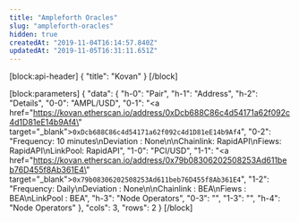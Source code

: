 ```yaml
---
title: "Ampleforth Oracles"
slug: "ampleforth-oracles"
hidden: true
createdAt: "2019-11-04T16:14:57.840Z"
updatedAt: "2019-11-05T16:31:11.651Z"
---
```

[block:api-header]
{
  "title": "Kovan"
}
[/block]

[block:parameters]
{
  "data": {
    "h-0": "Pair",
    "h-1": "Address",
    "h-2": "Details",
    "0-0": "AMPL/USD",
    "0-1": "<a href=\"https://kovan.etherscan.io/address/0xDcb688C86c4d54171a62f092c4d1D81eE14b9Af4\" target=\"_blank\">`0xDcb688C86c4d54171a62f092c4d1D81eE14b9Af4`</a>",
    "0-2": "Frequency: 10 minutes\nDeviation : None\n\nChainlink: RapidAPI\nFiews: RapidAPI\nLinkPool: RapidAPI",
    "1-0": "PCI/USD",
    "1-1": "<a href=\"https://kovan.etherscan.io/address/0x79b08306202508253Ad611beb76D455f8Ab361E4\" target=\"_blank\">`0x79b08306202508253Ad611beb76D455f8Ab361E4`</a>",
    "1-2": "Frequency: Daily\nDeviation : None\n\nChainlink : BEA\nFiews : BEA\nLinkPool : BEA",
    "h-3": "Node Operators",
    "0-3": "",
    "1-3": "",
    "h-4": "Node Operators"
  },
  "cols": 3,
  "rows": 2
}
[/block]